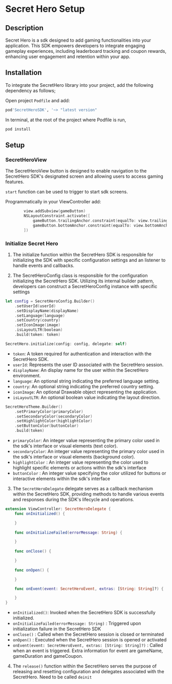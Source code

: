 
# Secret Hero Setup

## Description

Secret Hero is a sdk designed to add gaming functionalities into your application. This SDK empowers developers to integrate engaging gameplay experiences, including leaderboard tracking and coupon rewards, enhancing user engagement and retention within your app.

## Installation

To integrate the SecretHero library into your project, add the following dependency as follows;

Open project `Podfile`  and add:
```ruby
pod'SecretHeroSDK', '~> "latest version"
```

In terminal, at the root of the project where Podfile is run,
```sh
pod install
```

## Setup


### SecretHeroView

The SecretHeroView button is designed to enable navigation to the SecretHero SDK's designated screen and allowing users to access gaming features.

`start` function can be used to trigger to start sdk screens.

Programmatically in your ViewController add:

```swift
        view.addSubview(gameButton)
        NSLayoutConstraint.activate([
            gameButton.trailingAnchor.constraint(equalTo: view.trailingAnchor, constant: -20),
            gameButton.bottomAnchor.constraint(equalTo: view.bottomAnchor, constant: -20),
        ])
```

### Initialize Secret Hero

1. The initialize function within the SecretHero SDK is responsible for initializing the SDK with specific configuration settings and an listener to handle events and callbacks.

2. The SecretHeroConfig class is responsible for the configuration initializing the SecretHero SDK. Utilizing its internal builder pattern, developers can construct a SecretHeroConfig instance with specific settings

```swift
let config = SecretHeroConfig.Builder()
    .setUserId(userId)
    .setDisplayName(displayName)
    .setLanguage(language)
    .setCountry(country)
    .setIconImage(image)
    .isLayoutLTR(boolean)
    .build(token: token)

SecretHero.initialize(config: config, delegate: self)
```

* `token`: A token required for authentication and interaction with the SecretHero SDK.
* `userId`: Represents the user ID associated with the SecretHero session.
* `displayName`: An display name for the user within the SecretHero environment.
* `language`: An optional string indicating the preferred language setting.
* `country`: An optional string indicating the preferred country setting.
* `iconImage`: An optional Drawable object representing the application.
* `isLayoutLTR`: An optional boolean value indicating the layout direction.

```swift
SecretHeroTheme.Builder()
    .setPrimaryColor(primaryColor)
    .setSecondaryColor(secondaryColor)
    .setHighlightColor(highlightColor)
    .setButtonColor(buttonColor)
    .build(token)
```

* `primaryColor`: An integer value representing the primary color used in the sdk's interface or visual elements (text color).
* `secondaryColor`: An integer value representing the primary color used in the sdk's interface or visual elements (background color).
* `highlightColor` : An integer value representing the color used to highlight specific elements or actions within the sdk's interface
* `buttonColor` : An integer value specifying the color utilized for buttons or interactive elements within the sdk's interface

3. The `SecretHeroDelegate` delegate serves as a callback mechanism within the SecretHero SDK, providing methods to handle various events and responses during the SDK's lifecycle and operations.

```swift
extension ViewController: SecretHeroDelegate {
    func onInitialized() {

    }
    
    func onInitializeFailed(errorMessage: String) {

    }
    
    func onClose() {

    }
    
    func onOpen() {

    }

    func onEvent(event: SecretHeroEvent, extras: [String: String]?) {

    }	  
}
```

* `onInitialized()`: Invoked when the SecretHero SDK is successfully initialized.
* `onInitializeFailed(errorMessage: String)` : Triggered upon initialization failure in the SecretHero SDK
* `onClose()` : Called when the SecretHero session is closed or terminated
* `onOpen()` : Executed when the SecretHero session is opened or activated
* `onEvent(event: SecretHeroEvent, extras: [String: String]?)` : Called when an event is triggered. Extra information for event are gameName, gameDuration and gameCoupon.

4. The `release()` function within the SecretHero serves the purpose of releasing and resetting configuration and delegates associated with the SecretHero. Need to be called `deinit`
